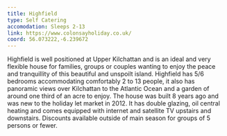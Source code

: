 ```yaml
---
title: Highfield
type: Self Catering
accomodation: Sleeps 2-13
link: https://www.colonsayholiday.co.uk/
coord: 56.073222,-6.239672
---
```


Highfield is well positioned at Upper Kilchattan and is an ideal and very flexible house for families, groups or couples wanting to enjoy the peace and tranquillity of this beautiful and unspoilt island. Highfield has 5/6 bedrooms accommodating comfortably 2 to 13 people, it also has panoramic views over Kilchattan to the Atlantic Ocean and a garden of around one third of an acre to enjoy. The house was built 8 years ago and was new to the holiday let market in 2012. It has double glazing, oil central heating and comes equipped with internet and satellite TV upstairs and downstairs.  Discounts available outside of main season for groups of 5 persons or fewer.